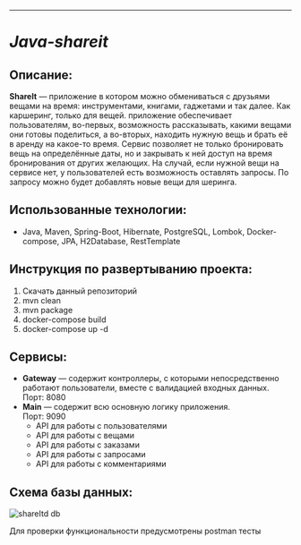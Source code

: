 ---

# *Java-shareit*


## Описание:
**ShareIt** — приложение в котором можно обмениваться с друзьями вещами на время: инструментами, книгами, гаджетами и так далее. Как каршеринг, только для вещей.
приложение обеспечивает пользователям, во-первых, возможность рассказывать, какими вещами они готовы поделиться, а во-вторых, находить нужную вещь и брать её в аренду на какое-то время. 
Сервис позволяет не только бронировать вещь на определённые даты, но и закрывать к ней доступ на время бронирования от других желающих. На случай, если нужной вещи на сервисе нет, у пользователей есть возможность оставлять запросы. По запросу можно будет добавлять новые вещи для шеринга.

## Использованные технологии:
- Java, Maven, Spring-Boot, Hibernate, PostgreSQL, Lombok, Docker-compose, JPA, H2Database, RestTemplate

## Инструкция по развертыванию проекта:
1. Скачать данный репозиторий
2. mvn clean
3. mvn package
4. docker-compose build
5. docker-compose up -d

## Сервисы:
* **Gateway** — содержит контроллеры, с которыми непосредственно работают пользователи, вместе с валидацией входных данных.  
  Порт: 8080
* **Main** — содержит всю основную логику приложения.  
  Порт: 9090
    * API для работы с пользователями
    * API для работы с вещами
    * API для работы с заказами
    * API для работы с запросами
    * API для работы с комментариями


## Схема базы данных:
![shareItd db](https://github.com/Toniktes/java-shareit/assets/78084673/f8eb828b-9e43-4aca-8c95-cafa897bf090)

Для проверки функциональности предусмотрены postman тесты
